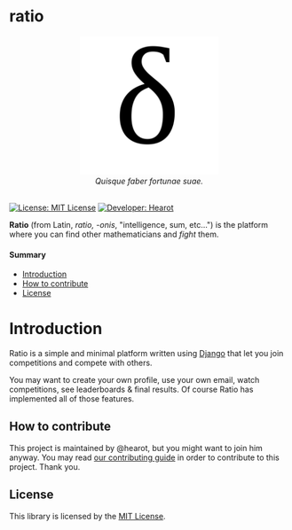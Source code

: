 # ratio

<p align="center">
    <img src="https://github.com/hearot/ratio/blob/master/ratio/static/logo.png" alt="ratio" height="250" weight="250"/>
    <br>
    <i>Quisque faber fortunae suae.</i>
    <br>
    <br>
</p>

[![License: MIT License](https://img.shields.io/badge/License-MIT%20License-blue.svg)](https://github.com/hearot/thelatinlibrary/blob/master/LICENSE) [![Developer: Hearot](https://img.shields.io/badge/Developer-%20Hearot-red.svg)](https://hearot.it)

**Ratio** (from Latin, *ratio, -onis*, "intelligence, sum, etc...") is the platform where you can find other mathematicians and *fight* them.

#### Summary
 * [Introduction](#introduction)
 * [How to contribute](#how-to-contribute)
 * [License](#license)
 
# Introduction

Ratio is a simple and minimal platform written using [Django](https://github.com/django/django) that let you join competitions and compete with others.

You may want to create your own profile, use your own email, watch competitions, see leaderboards & final results. Of course Ratio has implemented all of those features.
 
## How to contribute

This project is maintained by @hearot, but you might want to join him anyway. You may read [our contributing guide](CONTRIBUTING.md) in order to contribute to this project. Thank you.

## License

This library is licensed by the [MIT License](https://github.com/hearot/ratio/blob/master/LICENSE).